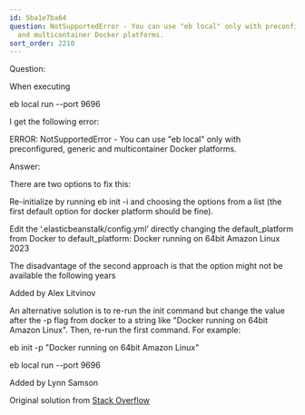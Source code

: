 ```yaml
---
id: 5ba1e7ba64
question: NotSupportedError - You can use "eb local" only with preconfigured, generic
  and multicontainer Docker platforms.
sort_order: 2210
---
```


Question:

When executing

eb local run  --port 9696

I get the following error:

ERROR: NotSupportedError - You can use "eb local" only with preconfigured, generic and multicontainer Docker platforms.

Answer:

There are two options to fix this:

Re-initialize by running eb init -i and choosing the options from a list (the first default option for docker platform should be fine).

Edit the ‘.elasticbeanstalk/config.yml’ directly changing the default_platform from Docker to default_platform: Docker running on 64bit Amazon Linux 2023

The disadvantage of the second approach is that the option might not be available the following years

Added by Alex Litvinov

An alternative solution is to re-run the init command but change the value after the -p flag from docker to a string like "Docker running on 64bit Amazon Linux". Then, re-run the first command. For example:

eb init -p "Docker running on 64bit Amazon Linux" <appname>

eb local run --port 9696

Added by Lynn Samson

Original solution from [Stack Overflow](https://stackoverflow.com/a/75804355/24066976)

